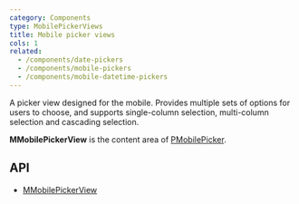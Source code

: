 ```yaml
---
category: Components
type: MobilePickerViews
title: Mobile picker views
cols: 1
related:
  - /components/date-pickers
  - /components/mobile-pickers
  - /components/mobile-datetime-pickers
---
```


A picker view designed for the mobile. Provides multiple sets of options for users to choose, and supports single-column selection, multi-column selection and cascading selection.

**MMobilePickerView** is the content area of [PMobilePicker](/components/mobile-pickers).

## API

- [MMobilePickerView](/api/MMobilePickerView)
